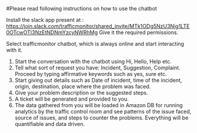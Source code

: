 #Please read following instructions on how to use the chatbot

Install the slack app present at : https://join.slack.com/trafficmonitor/shared_invite/MTk1ODg5NzU3Njg1LTE0OTcwOTI3NzEtNDNmYzcyNWRhMg
Give it the required permissions.

Select trafficmonitor chatbot, which is always online and start interacting with it.

1. Start the conversation with the chatbot using Hi, Hello, Help etc.
2. Tell what sort of request you have: Incident, Suggestion, Complaint. Proceed by typing affirmative keywords such as yes, sure etc.
3. Start giving out details such as Date of incident, time of the incident, origin, destination, place where the problem was faced.
4. Give your problem description or the suggested steps. 
5. A ticket will be generated and provided to you.
6. The data gathered from you will be loaded in Amazon DB for running analytics by the traffic control room and see patterns of the issue faced, source of issues, and steps to counter the problems. Everything will be quantifiable and data driven.
